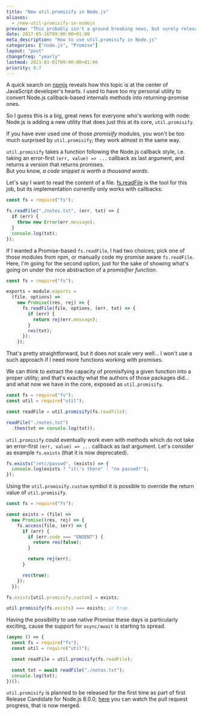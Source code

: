```yaml
---
title: "New util.promisify in Node.js"
aliases:
  - /new-util-promisify-in-nodejs
preview: "This probably isn't a ground breaking news, but surely relevant if you work with Node.js."
date: 2017-05-16T09:00:00+01:00
meta_description: "How to use util.promisify in Node.js"
categories: ["node.js", "Promise"]
layout: "post"
changefreq: "yearly"
lastmod: 2021-01-01T09:00:00+01:00
priority: 0.7
---
```


A quick search on [npmjs](https://www.npmjs.com/search?q=promisify) reveals how
this topic is at the center of JavaScript developer's hearts. I used to have too
my personal utility to convert Node.js callback-based internals methods into returning-promise ones.

So I guess this is a big, great news for everyone who's working with node: Node.js
is adding a new utility that does just this at its core, `util.promisify`.

If you have ever used one of those *promisify* modules, you won't be too much surprised
by `util.promisify`; they work almost in the same way.

`util.promisify` takes a function following the Node.js callback style, i.e. taking
an error-first `(err, value) => ...` callback as last argument, and returns a version
that returns promises.
<br/>
But you know, *a code snippet is worth a thousand words*.

Let's say I want to read the content of a file.
[fs.readFile](https://nodejs.org/dist/latest-v7.x/docs/api/fs.html#fs_fs_readfile_file_options_callback)
is the tool for this job, but its implementation currently only works with callbacks:

```js
const fs = require("fs");

fs.readFile("./notes.txt", (err, txt) => {
  if (err) {
    throw new Error(err.message);
  }
  console.log(txt);
});
```

If I wanted a Promise-based `fs.readFile`, I had two choices; pick one of those modules
from npm, or manually code my promise aware `fs.readFile`. Here, I'm going for the second option,
just for the sake of showing what's going on under the nice abstraction of a *promisifier function*.

```js
const fs = require("fs");

exports = module.exports = 
  (file, options) => 
    new Promise((res, rej) => {
      fs.readFile(file, options, (err, txt) => {
        if (err) {
          return rej(err.message);
        }
        res(txt);
      });
    });
```

That's pretty straightforward, but it does not scale very well... I won't use a such approach
if I need more functions working with promises.

We can think to extract the capacity of promisifying a given function into a proper utility;
and that's exactly what the authors of those packages did... and what now we have in the core,
exposed as `util.promisify`.

```js
const fs = require("fs");
const util = require("util");

const readFile = util.promisify(fs.readFile);

readFile("./notes.txt")
  .then(txt => console.log(txt));
```

`util.promisify` could eventually work even with methods which do not take an
error-first `(err, value) => ...` callback as last argument. Let's consider
as example `fs.exists` (that it is now deprecated).

```js
fs.exists("/etc/passwd", (exists) => {
  console.log(exists ? "it\'s there" : "no passwd!");
});
```

Using the `util.promisify.custom` symbol it is possible to override the return
value of `util.promisify`.

```js
const fs = require("fs");

const exists = (file) =>
  new Promise((res, rej) => {
    fs.access(file, (err) => {
      if (err) {
        if (err.code === "ENOENT") {
          return res(false);
        }

        return rej(err);
      }

      res(true);
    });
  });

fs.exists[util.promisify.custom] = exists;

util.promisify(fs.exists) === exists; // true
```

Having the possibility to use native Promise these days is particularly exciting,
cause the support for `async/await` is starting to spread.

```js
(async () => {
  const fs = require("fs");
  const util = require("util");

  const readFile = util.promisify(fs.readFile);

  const txt = await readFile("./notes.txt");
  console.log(txt);
})();
```

`util.promisify` is planned to be released for the first time as part of first
Release Candidate for Node.js 8.0.0; [here](https://github.com/nodejs/node/pull/12442)
you can watch the pull request progress, that is now merged.
